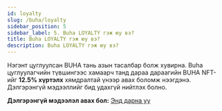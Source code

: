```yaml
---
id: loyalty
slug: /buha/loyalty
sidebar_position: 5
sidebar_label: 5. Buha LOYALTY гэж юу вэ?
title: Buha LOYALTY гэж юу вэ?
description: Buha LOYALTY гэж юу вэ?
---
```

Нэгэнт цуглуулсан BUHА тань азын тасалбар болж хувирна. Buha цуглуулагчийн түвшингээс хамаарч танд дараа дараагийн BUHA NFT-ийг **12.5% хүртэлх** хямдралтай үнээр авах боломж нээгдэнэ. Дэлгэрэнгүй мэдээллийг бид удахгүй нийтлэх болно. 

**Дэлгэрэнгүй мэдээлэл авах бол:** [Энд дарна уу](https://www.buha.mn/nft#roadmap)
